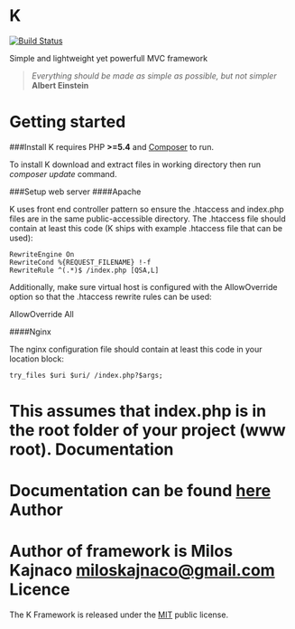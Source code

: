 K
=
[![Build Status](https://travis-ci.org/Kajna/K-Core.svg)](https://travis-ci.org/Kajna/K-Core)

Simple and lightweight yet powerfull MVC framework
> *Everything should be made as simple as possible, but not simpler* 
**Albert Einstein**

Getting started
=
###Install
K requires PHP **>=5.4** and [Composer](https://getcomposer.org/) to run.

To install K download and extract files in working directory then run *composer update* command.

###Setup web server
####Apache

K uses front end controller pattern so ensure the .htaccess and index.php files are in the same public-accessible directory. The .htaccess file should contain at least this code (K ships with example .htaccess file that can be used):
```
RewriteEngine On
RewriteCond %{REQUEST_FILENAME} !-f
RewriteRule ^(.*)$ /index.php [QSA,L]
```

Additionally, make sure virtual host is configured with the AllowOverride option so that the .htaccess rewrite rules can be used:

AllowOverride All

####Nginx

The nginx configuration file should contain at least this code in your location block:
```
try_files $uri $uri/ /index.php?$args;
```

This assumes that index.php is in the root folder of your project (www root).
Documentation
=
Documentation can be found [here](https://kframework.co/documentation)
Author
=
Author of framework is Milos Kajnaco 
miloskajnaco@gmail.com
Licence
=
The K Framework is released under the [MIT](http://opensource.org/licenses/MIT) public license.
